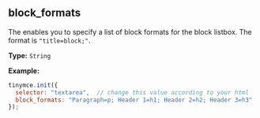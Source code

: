 ## block_formats

The enables you to specify a list of block formats for the block listbox. The format is `"title=block;"`.

**Type:** `String`

**Example:**

```js
tinymce.init({
  selector: "textarea",  // change this value according to your html
  block_formats: "Paragraph=p; Header 1=h1; Header 2=h2; Header 3=h3"
});
```
